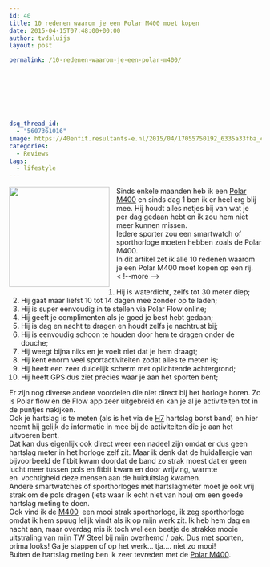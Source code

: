 ```yaml
---
id: 40
title: 10 redenen waarom je een Polar M400 moet kopen
date: 2015-04-15T07:48:00+00:00
author: tvdsluijs
layout: post

permalink: /10-redenen-waarom-je-een-polar-m400/








dsq_thread_id:
  - "5607361016"
image: https://40enfit.resultants-e.nl/2015/04/17055750192_6335a33fba_c.jpg
categories:
  - Reviews
tags:
  - lifestyle
---
```

<div class="separator" style="clear: both; text-align: center;">
  <a href="https://farm9.staticflickr.com/8747/17055750192_6335a33fba_c.jpg" imageanchor="1" style="clear: left; float: left; margin-bottom: 1em; margin-right: 1em;"><img border="0" height="200" src="https://farm9.staticflickr.com/8747/17055750192_6335a33fba_c.jpg" width="200" /></a>
</div>

<div>
  Sinds enkele maanden heb ik een&nbsp;<a href="http://www.athleteshop.nl/polar-m400-gps-sporthorloge-zonder-hartslagsensor-zwart" rel="nofollow" target="_blank">Polar M400</a>&nbsp;en sinds dag 1 ben ik er heel erg&nbsp;blij mee. Hij houdt alles netjes bij van wat je per dag gedaan hebt en ik zou hem niet meer kunnen missen.
</div>

<div>
</div>

<div>
  Iedere sporter zou een smartwatch of sporthorloge moeten hebben zoals de Polar M400.
</div>

<div>
</div>

<div>
  In dit artikel zet ik alle 10 redenen waarom je een Polar M400 moet kopen op een rij.<br /> < !--more -->
</div>

<div>
</div>

<div>
  <ol>
    <li>
      Hij is waterdicht, zelfs tot 30 meter diep;
    </li>
    <li>
      Hij gaat maar liefst 10 tot 14 dagen mee zonder op&nbsp;te laden;
    </li>
    <li>
      Hij is super eenvoudig in te stellen via Polar Flow online;
    </li>
    <li>
      Hij geeft je complimenten als je goed je best hebt gedaan;
    </li>
    <li>
      Hij is dag en nacht te dragen en houdt zelfs je nachtrust bij;
    </li>
    <li>
      Hij is eenvoudig schoon te houden door hem te dragen onder de douche;
    </li>
    <li>
      Hij weegt bijna niks en je voelt niet dat je hem draagt;
    </li>
    <li>
      Hij kent enorm veel sportactiviteiten zodat alles te meten is;
    </li>
    <li>
      Hij heeft een zeer duidelijk scherm met oplichtende achtergrond;
    </li>
    <li>
      Hij heeft GPS dus ziet precies waar je aan het sporten bent;
    </li>
  </ol>
</div>

<div>
</div>

<div>
  Er zijn nog diverse andere voordelen die niet direct bij het horloge horen. Zo is Polar flow en de Flow app zeer uitgebreid en kan je al je activiteiten tot in de puntjes nakijken.
</div>

<div>
</div>

<div>
  Ook je hartslag is te meten (als is het via de&nbsp;<a href="http://www.athleteshop.nl/polar-h7-hartslagsensor-zwart" rel="nofollow" target="_blank">H7</a>&nbsp;hartslag borst band) en hier neemt hij gelijk de informatie&nbsp;in mee bij de activiteiten die je aan het uitvoeren bent.
</div>

<div>
</div>

<div>
  Dat kan dus eigenlijk ook direct weer een nadeel zijn omdat er dus geen hartslag meter in het horloge zelf zit. Maar ik denk dat de huidallergie van bijvoorbeeld de fitbit kwam doordat de band zo strak moest dat er geen lucht meer tussen pols en fitbit kwam en door wrijving, warmte en&nbsp;&nbsp;vochtigheid deze mensen aan de huiduitslag kwamen.
</div>

<div>
</div>

<div>
  Andere smartwatches of sporthorloges met hartslagmeter moet je ook vrij strak om de pols dragen (iets waar ik echt niet van hou) om een goede hartslag meting te doen.
</div>

<div>
</div>

<div>
  Ook vind ik de&nbsp;<a href="http://www.athleteshop.nl/polar-m400-gps-sporthorloge-zonder-hartslagsensor-zwart" rel="nofollow" target="_blank">M400</a>&nbsp;&nbsp;een mooi strak sporthorloge, ik zeg sporthorloge omdat ik hem spuug lelijk vindt als&nbsp;ik op mijn werk zit. Ik heb hem dag en nacht aan, maar overdag mis ik toch wel een beetje de strakke mooie uitstraling van mijn TW Steel bij mijn overhemd / pak. Dus met sporten, prima looks! Ga je stappen of op het werk… tja…. niet zo mooi!
</div>

<div>
</div>



<div>
  Buiten de hartslag meting ben ik zeer tevreden met&nbsp;de&nbsp;<a href="http://www.athleteshop.nl/polar-m400-gps-sporthorloge-zonder-hartslagsensor-zwart" rel="nofollow" target="_blank">Polar M400</a>.
</div>